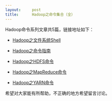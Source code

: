 ```yaml
---
layout:     post
title:      Hadoop之命令集合（全）
---
```

<div id="article_content" class="article_content clearfix csdn-tracking-statistics" data-pid="blog" data-mod="popu_307" data-dsm="post">
								            <link rel="stylesheet" href="https://csdnimg.cn/release/phoenix/template/css/ck_htmledit_views-f76675cdea.css">
						<div class="htmledit_views" id="content_views">
                <span style="font-size:14px;">Hadoop命令系列文章共5篇，链接地址如下：<br></span>
<ul><li>
<p><span style="font-size:14px;"><a href="http://blog.csdn.net/qianshangding0708/article/details/47336061" rel="nofollow">Hadoop之文件系统Shell</a></span></p>
</li>
<li>
<p><span style="font-size:14px;"><a href="http://blog.csdn.net/qianshangding0708/article/details/47321523" rel="nofollow">Hadoop之命令指南</a></span></p>
</li>
<li>
<p><span style="font-size:14px;"><a href="http://blog.csdn.net/qianshangding0708/article/details/47423585" rel="nofollow">Hadoop之HDFS命令</a></span></p>
</li>
<li>
<p><span style="font-size:14px;"><a href="http://blog.csdn.net/qianshangding0708/article/details/47423613" rel="nofollow">Hadoop之MapReduce命令</a></span></p>
</li>
<li>
<p><span style="font-size:14px;"><a href="http://blog.csdn.net/qianshangding0708/article/details/47395783" rel="nofollow">Hadoop之YARN命令</a></span></p>
</li>
</ul><span style="font-size:14px;"><span class="gray"></span>希望对大家能有所帮助，不正确的地方希望留言讨论。</span><br>            </div>
                </div>